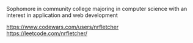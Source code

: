 Sophomore in community college majoring in computer science with an interest in application and web development

https://www.codewars.com/users/nrfletcher https://leetcode.com/nrfletcher/

<!---
nfletcher27/nfletcher27 is a ✨ special ✨ repository because its `README.md` (this file) appears on your GitHub profile.
You can click the Preview link to take a look at your changes.
--->
